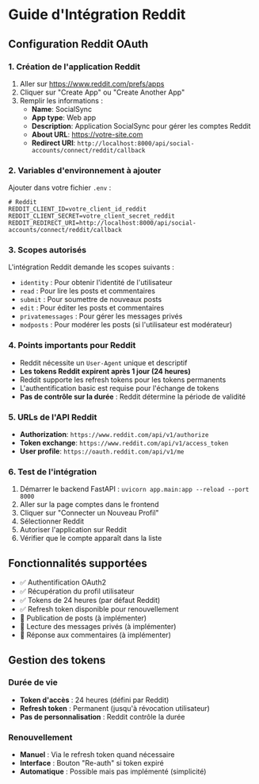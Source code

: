 # Guide d'Intégration Reddit

## Configuration Reddit OAuth

### 1. Création de l'application Reddit

1. Aller sur https://www.reddit.com/prefs/apps
2. Cliquer sur "Create App" ou "Create Another App"
3. Remplir les informations :
   - **Name**: SocialSync
   - **App type**: Web app
   - **Description**: Application SocialSync pour gérer les comptes Reddit
   - **About URL**: https://votre-site.com
   - **Redirect URI**: `http://localhost:8000/api/social-accounts/connect/reddit/callback`

### 2. Variables d'environnement à ajouter

Ajouter dans votre fichier `.env` :

```env
# Reddit
REDDIT_CLIENT_ID=votre_client_id_reddit
REDDIT_CLIENT_SECRET=votre_client_secret_reddit
REDDIT_REDIRECT_URI=http://localhost:8000/api/social-accounts/connect/reddit/callback
```

### 3. Scopes autorisés

L'intégration Reddit demande les scopes suivants :
- `identity` : Pour obtenir l'identité de l'utilisateur
- `read` : Pour lire les posts et commentaires
- `submit` : Pour soumettre de nouveaux posts
- `edit` : Pour éditer les posts et commentaires
- `privatemessages` : Pour gérer les messages privés
- `modposts` : Pour modérer les posts (si l'utilisateur est modérateur)

### 4. Points importants pour Reddit

- Reddit nécessite un `User-Agent` unique et descriptif
- **Les tokens Reddit expirent après 1 jour (24 heures)**
- Reddit supporte les refresh tokens pour les tokens permanents
- L'authentification basic est requise pour l'échange de tokens
- **Pas de contrôle sur la durée** : Reddit détermine la période de validité

### 5. URLs de l'API Reddit

- **Authorization**: `https://www.reddit.com/api/v1/authorize`
- **Token exchange**: `https://www.reddit.com/api/v1/access_token`
- **User profile**: `https://oauth.reddit.com/api/v1/me`

### 6. Test de l'intégration

1. Démarrer le backend FastAPI : `uvicorn app.main:app --reload --port 8000`
2. Aller sur la page comptes dans le frontend
3. Cliquer sur "Connecter un Nouveau Profil"
4. Sélectionner Reddit
5. Autoriser l'application sur Reddit
6. Vérifier que le compte apparaît dans la liste

## Fonctionnalités supportées

- ✅ Authentification OAuth2
- ✅ Récupération du profil utilisateur
- ✅ Tokens de 24 heures (par défaut Reddit)
- ✅ Refresh token disponible pour renouvellement
- 🔄 Publication de posts (à implémenter)
- 🔄 Lecture des messages privés (à implémenter)
- 🔄 Réponse aux commentaires (à implémenter)

## Gestion des tokens

### Durée de vie
- **Token d'accès** : 24 heures (défini par Reddit)
- **Refresh token** : Permanent (jusqu'à révocation utilisateur)
- **Pas de personnalisation** : Reddit contrôle la durée

### Renouvellement
- **Manuel** : Via le refresh token quand nécessaire
- **Interface** : Bouton "Re-auth" si token expiré
- **Automatique** : Possible mais pas implémenté (simplicité)
